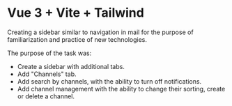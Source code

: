 # Vue 3 + Vite + Tailwind

Creating a sidebar similar to navigation in mail for the purpose of familiarization and practice of new technologies.

The purpose of the task was:
- Create a sidebar with additional tabs.
- Add "Channels" tab.
- Add search by channels, with the ability to turn off notifications.
- Add channel management with the ability to change their sorting, create or delete a channel.
